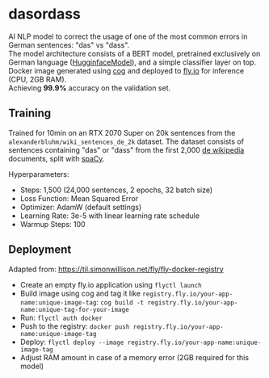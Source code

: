 # dasordass

AI NLP model to correct the usage of one of the most common errors in German sentences: "das" vs "dass".  
The model architecture consists of a BERT model, pretrained exclusively on German language ([HugginfaceModel](https://huggingface.co/bert-base-german-cased)), and a simple classifier layer on top.
Docker image generated using [cog](https://github.com/replicate/cog) and deployed to [fly.io](https://fly.io/) for inference (CPU, 2GB RAM).  
Achieving **99.9%** accuracy on the validation set.


## Training
Trained for 10min on an RTX 2070 Super on 20k sentences from the `alexanderbluhm/wiki_sentences_de_2k` dataset.
The dataset consists of sentences containing "das" or "dass" from the first 2,000 [de wikipedia](https://huggingface.co/datasets/wikipedia) documents, split with [spaCy](https://spacy.io/).

Hyperparameters:
- Steps: 1,500 (24,000 sentences, 2 epochs, 32 batch size)
- Loss Function: Mean Squared Error
- Optimizer: AdamW (default settings)
- Learning Rate: 3e-5 with linear learning rate schedule
- Warmup Steps: 100

## Deployment

Adapted from: https://til.simonwillison.net/fly/fly-docker-registry

- Create an empty fly.io application using `flyctl launch`
- Build image using cog and tag it like `registry.fly.io/your-app-name:unique-image-tag`: `cog build -t registry.fly.io/your-app-name:unique-tag-for-your-image`
- Run: `flyctl auth docker`
- Push to the registry: `docker push registry.fly.io/your-app-name:unique-image-tag`
- Deploy: `flyctl deploy --image registry.fly.io/your-app-name:unique-image-tag`
- Adjust RAM amount in case of a memory error (2GB required for this model)
